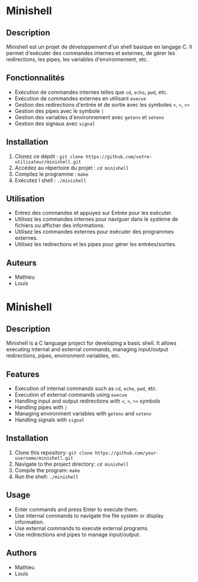 # Minishell

## Description
Minishell est un projet de développement d'un shell basique en langage C. Il permet d'exécuter des commandes internes et externes, de gérer les redirections, les pipes, les variables d'environnement, etc.

## Fonctionnalités
- Exécution de commandes internes telles que `cd`, `echo`, `pwd`, etc.
- Exécution de commandes externes en utilisant `execve`
- Gestion des redirections d'entrée et de sortie avec les symboles `<`, `>`, `>>`
- Gestion des pipes avec le symbole `|`
- Gestion des variables d'environnement avec `getenv` et `setenv`
- Gestion des signaux avec `signal`

## Installation
1. Clonez ce dépôt : `git clone https://github.com/votre-utilisateur/minishell.git`
2. Accédez au répertoire du projet : `cd minishell`
3. Compilez le programme : `make`
4. Exécutez l shell : `./minishell`

## Utilisation
- Entrez des commandes et appuyez sur Entrée pour les exécuter.
- Utilisez les commandes internes pour naviguer dans le système de fichiers ou afficher des informations.
- Utilisez les commandes externes pour exécuter des programmes externes.
- Utilisez les redirections et les pipes pour gérer les entrées/sorties.

## Auteurs
- Mathieu
- Louis

# Minishell

## Description
Minishell is a C language project for developing a basic shell. It allows executing internal and external commands, managing input/output redirections, pipes, environment variables, etc.

## Features
- Execution of internal commands such as `cd`, `echo`, `pwd`, etc.
- Execution of external commands using `execve`
- Handling input and output redirections with `<`, `>`, `>>` symbols
- Handling pipes with `|`
- Managing environment variables with `getenv` and `setenv`
- Handling signals with `signal`

## Installation
1. Clone this repository: `git clone https://github.com/your-username/minishell.git`
2. Navigate to the project directory: `cd minishell`
3. Compile the program: `make`
4. Run the shell: `./minishell`

## Usage
- Enter commands and press Enter to execute them.
- Use internal commands to navigate the file system or display information.
- Use external commands to execute external programs.
- Use redirections and pipes to manage input/output.

## Authors
- Mathieu
- Louis